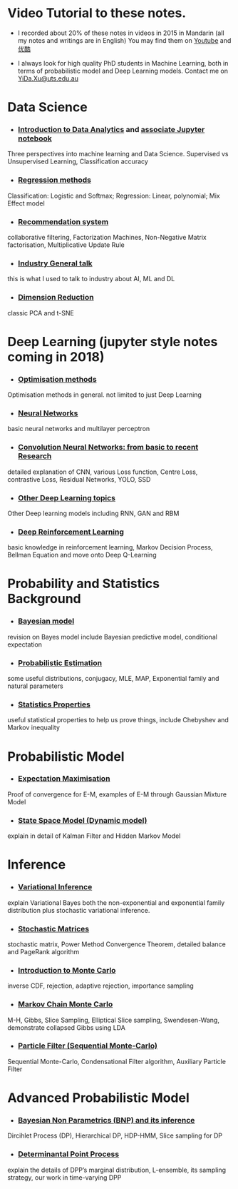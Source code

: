 # Video Tutorial to these notes.

* I recorded about 20% of these notes in videos in 2015 in Mandarin (all my notes and writings are in English) You may find them on [Youtube](https://www.youtube.com/channel/UConITmGn5PFr0hxTI2tWD4Q) and [优酷](http://i.youku.com/i/UMzIzNDgxNTg5Ng)

* I always look for high quality PhD students in Machine Learning, both in terms of probabilistic model and Deep Learning models. Contact me on YiDa.Xu@uts.edu.au


# Data Science

* ### [Introduction to Data Analytics](https://github.com/roboticcam/machine-learning-notes/blob/master/AI_and_machine_learning.pdf) and [associate Jupyter notebook](https://github.com/roboticcam/machine-learning-notes/blob/master/industry_master_class.ipynb) ###
Three perspectives into machine learning and Data Science. Supervised vs Unsupervised Learning, Classification accuracy


* ### [Regression methods](https://github.com/roboticcam/machine-learning-notes/blob/master/regression.pdf) ###
Classification: Logistic and Softmax; Regression: Linear, polynomial; Mix Effect model

* ### [Recommendation system](https://github.com/roboticcam/machine-learning-notes/blob/master/recommendation.pdf) ###
collaborative filtering, Factorization Machines, Non-Negative Matrix factorisation, Multiplicative Update Rule

* ### [Industry General talk](https://github.com/roboticcam/machine-learning-notes/blob/master/ai_ml_dl.pdf) ###
this is what I used to talk to industry about AI, ML and DL

* ### [Dimension Reduction](https://github.com/roboticcam/machine-learning-notes/blob/master/dimension_reduction.pdf) ###
classic PCA and t-SNE


# Deep Learning (jupyter style notes coming in 2018)

* ### [Optimisation methods](https://github.com/roboticcam/machine-learning-notes/blob/master/optimization.pdf) ###
Optimisation methods in general. not limited to just Deep Learning

* ### [Neural Networks](https://github.com/roboticcam/machine-learning-notes/blob/master/neural_networks.pdf) ###
basic neural networks and multilayer perceptron 

* ### [Convolution Neural Networks: from basic to recent Research](https://github.com/roboticcam/machine-learning-notes/blob/master/cnn_beyond.pdf) ###
detailed explanation of CNN, various Loss function, Centre Loss, contrastive Loss, Residual Networks, YOLO, SSD

* ### [Other Deep Learning topics](https://github.com/roboticcam/machine-learning-notes/blob/master/deep_learning.pdf) ###
Other Deep learning models including RNN, GAN and RBM

* ### [Deep Reinforcement Learning](https://github.com/roboticcam/machine-learning-notes/blob/master/dqn.pdf) ###
basic knowledge in reinforcement learning, Markov Decision Process, Bellman Equation and move onto Deep Q-Learning


# Probability and Statistics Background

* ### [Bayesian model](https://github.com/roboticcam/machine-learning-notes/blob/master/bayesian.pdf) ###
revision on Bayes model include Bayesian predictive model, conditional expectation

* ### [Probabilistic Estimation](https://github.com/roboticcam/machine-learning-notes/blob/master/probability.pdf) ###
some useful distributions, conjugacy, MLE, MAP, Exponential family and natural parameters

* ### [Statistics Properties](https://github.com/roboticcam/machine-learning-notes/blob/master/statistics.pdf) ###
useful statistical properties to help us prove things, include Chebyshev and Markov inequality


# Probabilistic Model

* ### [Expectation Maximisation](https://github.com/roboticcam/machine-learning-notes/blob/master/em.pdf) ###
Proof of convergence for E-M, examples of E-M through Gaussian Mixture Model

* ### [State Space Model (Dynamic model)](https://github.com/roboticcam/machine-learning-notes/blob/master/dynamic_model.pdf) ###
explain in detail of Kalman Filter and Hidden Markov Model


# Inference

* ### [Variational Inference](https://github.com/roboticcam/machine-learning-notes/blob/master/variational.pdf) ###
explain Variational Bayes both the non-exponential and exponential family distribution plus stochastic variational inference.


* ### [Stochastic Matrices](https://github.com/roboticcam/machine-learning-notes/blob/master/stochastic_matrices.pdf) ###
stochastic matrix, Power Method Convergence Theorem, detailed balance and PageRank algorithm


* ### [Introduction to Monte Carlo](https://github.com/roboticcam/machine-learning-notes/blob/master/introduction_monte_carlo.pdf) ###
inverse CDF, rejection, adaptive rejection, importance sampling


* ### [Markov Chain Monte Carlo](https://github.com/roboticcam/machine-learning-notes/blob/master/markov_chain_monte_carlo.pdf) ###
M-H, Gibbs, Slice Sampling, Elliptical Slice sampling, Swendesen-Wang, demonstrate collapsed Gibbs using LDA

* ### [Particle Filter (Sequential Monte-Carlo)](https://github.com/roboticcam/machine-learning-notes/blob/master/particle_filter.pdf) ###
Sequential Monte-Carlo, Condensational Filter algorithm, Auxiliary Particle Filter


# Advanced Probabilistic Model

* ### [Bayesian Non Parametrics (BNP) and its inference](https://github.com/roboticcam/machine-learning-notes/blob/master/non_parametrics.pdf) ###
Dircihlet Process (DP), Hierarchical DP, HDP-HMM, Slice sampling for DP 

* ### [Determinantal Point Process](https://github.com/roboticcam/machine-learning-notes/blob/master/dpp.pdf) ###
explain the details of DPP’s marginal distribution, L-ensemble, its sampling strategy, our work in time-varying DPP
